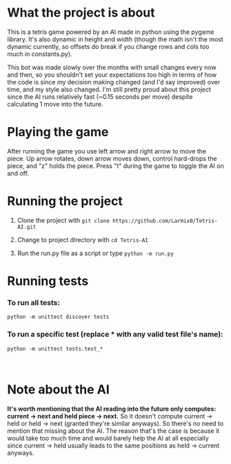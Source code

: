 # What the project is about
This is a tetris game powered by an AI made in python using the pygame library. It's also dynamic in height and width (though the math isn't the most dynamic currently, so offsets do break if you change rows and cols too much in constants.py).

This bot was made slowly over the months with small changes every now and then, so you shouldn't set your expectations too high in terms of how the code is since my decision making changed (and I'd say improved) over time, and my style also changed.
I'm still pretty proud about this project since the AI runs relatively fast (~0.15 seconds per move) despite calculating 1 move into the future.

# Playing the game
After running the game you use left arrow and right arrow to move the piece. Up arrow rotates, down arrow moves down, control hard-drops the piece, and "z" holds the piece. Press "t" during the game to toggle the AI on and off.

# Running the project

1. Clone the project with `git clone https://github.com/Larmix0/Tetris-AI.git`

2. Change to project directory with `cd Tetris-AI`

3. Run the run.py file as a script or type `python -m run.py`

# Running tests
### To run all tests:
```
python -m unittest discover tests
```

### To run a specific test (replace * with any valid test file's name):
```
python -m unittest tests.test_*
```

<br>

# Note about the AI
**It's worth mentioning that the AI reading into the future only computes: current -> next and held piece -> next.** So it doesn't compute current -> held or held -> next (granted they're similar anyways). So there's no need to mention that missing about the AI. The reason that's the case is because it would take too much time and would barely help the AI at all especially since current -> held usually leads to the same positions as held -> current anyways.